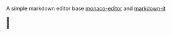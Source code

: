 A simple markdown editor base [monaco-editor](https://github.com/microsoft/monaco-editor) and [markdown-it](https://github.com/markdown-it/markdown-it)

:art:  
:bug: